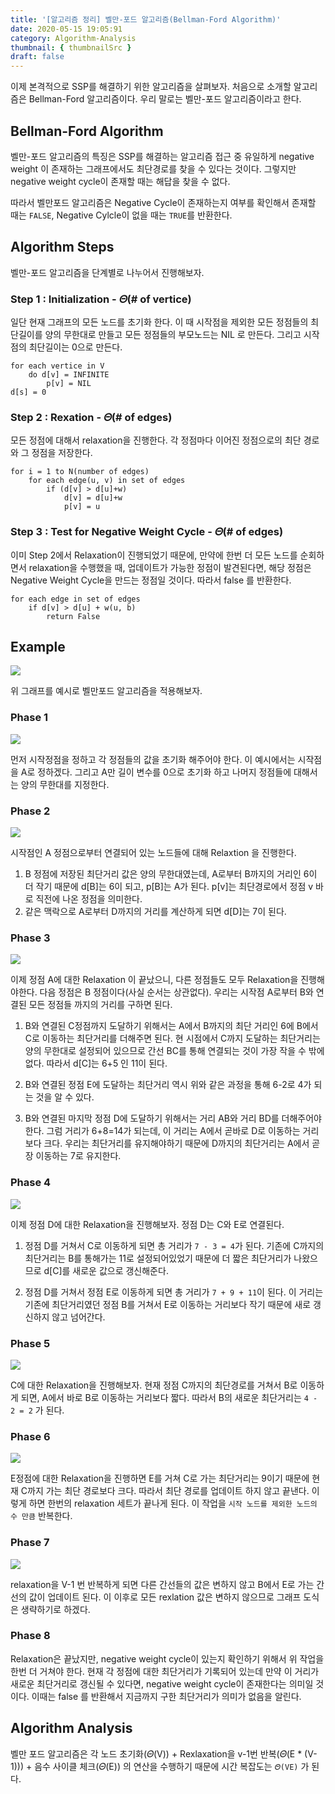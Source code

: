 ```yaml
---
title: '[알고리즘 정리] 벨만-포드 알고리즘(Bellman-Ford Algorithm)'
date: 2020-05-15 19:05:91
category: Algorithm-Analysis
thumbnail: { thumbnailSrc }
draft: false
---
```


이제 본격적으로 SSP를 해결하기 위한 알고리즘을 살펴보자. 처음으로 소개할 알고리즘은 Bellman-Ford 알고리즘이다. 우리 말로는 벨만-포드 알고리즘이라고 한다.

## Bellman-Ford Algorithm

벨만-포드 알고리즘의 특징은 SSP를 해결하는 알고리즘 접근 중 유일하게 negative weight 이 존재하는 그래프에서도 최단경로를 찾을 수 있다는 것이다. 그렇지만 negative weight cycle이 존재할 때는 해답을 찾을 수 없다.

따라서 벨만포드 알고리즘은 Negative Cycle이 존재하는지 여부를 확인해서 존재할 때는 `FALSE`, Negative Cylcle이 없을 때는 `TRUE`를 반환한다.

## Algorithm Steps

벨만-포드 알고리즘을 단계별로 나누어서 진행해보자.

### Step 1 : Initialization - 𝛩(# of vertice)

일단 현재 그래프의 모든 노드를 초기화 한다. 이 때 시작점을 제외한 모든 정점들의 최단길이를 양의 무한대로 만들고 모든 정점들의 부모노드는 NIL 로 만든다. 그리고 시작점의 최단길이는 0으로 만든다.

```
for each vertice in V
    do d[v] = INFINITE
        p[v] = NIL
d[s] = 0
```

### Step 2 : Rexation - 𝛩(# of edges)

모든 정점에 대해서 relaxation을 진행한다. 각 정점마다 이어진 정점으로의 최단 경로와 그 정점을 저장한다.

```
for i = 1 to N(number of edges)
    for each edge(u, v) in set of edges
        if (d[v] > d[u]+w)
            d[v] = d[u]+w
            p[v] = u
```

### Step 3 : Test for Negative Weight Cycle - 𝛩(# of edges)

이미 Step 2에서 Relaxation이 진행되었기 때문에, 만약에 한번 더 모든 노드를 순회하면서 relaxation을 수행했을 때, 업데이트가 가능한 정점이 발견된다면, 해당 정점은 Negative Weight Cycle을 만드는 정점일 것이다. 따라서 false 를 반환한다.

```
for each edge in set of edges
    if d[v] > d[u] + w(u, b)
        return False
```

## Example

![](../assets/post_images/SSP/3.png)

위 그래프를 예시로 벨만포드 알고리즘을 적용해보자.

### Phase 1

![](../assets/post_images/SSP/4.png)

먼저 시작정점을 정하고 각 정점들의 값을 초기화 해주어야 한다. 이 예시에서는 시작점을 A로 정하겠다. 그리고 A만 길이 변수를 0으로 초기화 하고 나머지 정점들에 대해서는 양의 무한대를 지정한다.

### Phase 2

![](../assets/post_images/SSP/5.png)

시작점인 A 정점으로부터 연결되어 있는 노드들에 대해 Relaxtion 을 진행한다.

1. B 정점에 저장된 최단거리 값은 양의 무한대였는데, A로부터 B까지의 거리인 6이 더 작기 때문에 d[B]는 6이 되고, p[B]는 A가 된다. p[v]는 최단경로에서 정점 v 바로 직전에 나온 정점을 의미한다.
2. 같은 맥락으로 A로부터 D까지의 거리를 계산하게 되면 d[D]는 7이 된다.

### Phase 3

![](../assets/post_images/SSP/6.png)

이제 정점 A에 대한 Relaxation 이 끝났으니, 다른 정점들도 모두 Relaxation을 진행해야한다. 다음 정점은 B 정점이다(사실 순서는 상관없다). 우리는 시작점 A로부터 B와 연결된 모든 정점들 까지의 거리를 구하면 된다.

1. B와 연결된 C정점까지 도달하기 위해서는 A에서 B까지의 최단 거리인 6에 B에서 C로 이동하는 최단거리를 더해주면 된다. 현 시점에서 C까지 도달하는 최단거리는 양의 무한대로 설정되어 있으므로 간선 BC를 통해 연결되는 것이 가장 작을 수 밖에 없다. 따라서 d[C]는 6+5 인 11이 된다.

2. B와 연결된 정점 E에 도달하는 최단거리 역시 위와 같은 과정을 통해 6-2로 4가 되는 것을 알 수 있다.

3. B와 연결된 마지막 정점 D에 도달하기 위해서는 거리 AB와 거리 BD를 더해주어야 한다. 그럼 거리가 6+8=14가 되는데, 이 거리는 A에서 곧바로 D로 이동하는 거리보다 크다. 우리는 최단거리를 유지해야하기 때문에 D까지의 최단거리는 A에서 곧장 이동하는 7로 유지한다.

### Phase 4

![](../assets/post_images/SSP/7.png)

이제 정점 D에 대한 Relaxation을 진행해보자. 정점 D는 C와 E로 연결된다.

1. 정점 D를 거쳐서 C로 이동하게 되면 총 거리가 `7 - 3 = 4`가 된다. 기존에 C까지의 최단거리는 B를 통해가는 11로 설정되어있었기 때문에 더 짧은 최단거리가 나왔으므로 d[C]를 새로운 값으로 갱신해준다.

2. 정점 D를 거쳐서 정점 E로 이동하게 되면 총 거리가 `7 + 9 + 11`이 된다. 이 거리는 기존에 최단거리였던 정점 B를 거쳐서 E로 이동하는 거리보다 작기 때문에 새로 갱신하지 않고 넘어간다.

### Phase 5

![](../assets/post_images/SSP/8.png)

C에 대한 Relaxation을 진행해보자. 현재 정점 C까지의 최단경로를 거쳐서 B로 이동하게 되면, A에서 바로 B로 이동하는 거리보다 짧다. 따라서 B의 새로운 최단거리는 `4 - 2 = 2` 가 된다.

### Phase 6

![](../assets/post_images/SSP/8.png)

E정점에 대한 Relaxation을 진행하면 E를 거쳐 C로 가는 최단거리는 9이기 때문에 현재 C까지 가는 최단 경로보다 크다. 따라서 최단 경로를 업데이트 하지 않고 끝낸다. 이렇게 하면 한번의 relaxation 세트가 끝나게 된다. 이 작업을 `시작 노드를 제외한 노드의 수 만큼` 반복한다.

### Phase 7

![](../assets/post_images/SSP/9.png)

relaxation을 V-1 번 반복하게 되면 다른 간선들의 값은 변하지 않고 B에서 E로 가는 간선의 값이 업데이트 된다. 이 이후로 모든 rexlation 값은 변하지 않으므로 그래프 도식은 생략하기로 하겠다.

### Phase 8

Relaxation은 끝났지만, negative weight cycle이 있는지 확인하기 위해서 위 작업을 한번 더 거쳐야 한다. 현재 각 정점에 대한 최단거리가 기록되어 있는데 만약 이 거리가 새로운 최단거리로 갱신될 수 있다면, negative weight cycle이 존재한다는 의미일 것이다. 이때는 false 를 반환해서 지금까지 구한 최단거리가 의미가 없음을 알린다.

## Algorithm Analysis

벨만 포드 알고리즘은 각 노드 초기화(𝛩(V)) + Rexlaxation을 v-1번 반복(𝛩(E \* (V-1))) + 음수 사이클 체크(𝛩(E)) 의 연산을 수행하기 때문에 시간 복잡도는 `𝛩(VE)` 가 된다.
